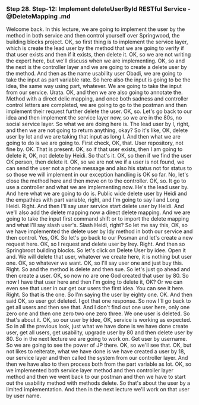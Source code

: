 ### Step 28. Step-12: Implement deleteUserById RESTful Service - @DeleteMapping .md
 Welcome back.  In this lecture, we are going to implement the user by the method in both service and then control  yourself over Springwood, the building blocks project.  OK, so first thing is to implement the service layer, which is create the lead user by the method  that we are going to verify if that user exists and then if it exists, then delete it.  OK, so we are not writing the expert here, but we'll discuss when we are implementing.  OK, so and the next is the controller layer and we are going to create a delete user by the method.  And then as the name usability user Obadi, we are going to take the input as part variable rate.  So here also the input is going to be the idea, the same way using part, whatever.  We are going to take the input from our service.  Urata.  OK, and then we are also going to annotate the.  Method with a direct delic mapping, and once both sadness and controller control letters are completed,  we are going to go to the postman and then implement their request further delete the user.  OK, so.  Let's go back to our idea and then implement the service layer now, so we are in the 80s, no social  service layer.  So what we are doing here is.  The lead user by I, right, and then we are not going to return anything, okay?  So it's like, OK, delete user by Iot and we are taking that input as long I.  And then what we are going to do is we are going to.  First check, OK, that.  User repository, not fine by.  OK.  That is present.  OK, so if that user exists, then I am going to delete it, OK, not delete by Heidi.  So that's it.  OK, so then if we find the user OK person, then delete it.  OK, so we are not we if a user is not found, we can send the user not a phone message and also his  status not for status to so those we will implement in our exception handling is OK so far.  No, let's close the method here and then move on to the controller.  OK, so.  It go to use a controller and what we are implementing now.  He's  the lead user by.  And here what we are going to do is.  Public wide delete user by Heidi and the empathies with part variable, right, and I'm going to say  I and Long Heidi.  Right.  And then I'll say user service start delete user by Heidi.  And we'll also add the delete mapping now a direct delete mapping.  And we are going to take the input first command shift or to import the delete mapping and what I'll  say slash user's.  Slash Heidi, right?  So let me say this, OK, so we have implemented the delete user by Idy method in both our service and  then control.  Yes, OK.  So let's go back to our Posman and let's create a new request here.  OK, so I request and delete user by Irey.  Right.  And then so Springbroot building blocks.  So let's click on Delete User by idee.  Open it and.  We will delete that user, whatever we create here, it is nothing but user one.  OK, so whatever we want.  OK, so I'll say user one and just buy this.  Right.  So and the method is delete and then sue.  So let's just go ahead and then create a user.  OK, so now no are one God created that user by 80.  So now I have that user here and then I'm going to delete it, OK?  Or we can even see that user in our get our users the first idea.  You can see it here.  Right.  So that is the one.  So I'm saying the user by eighty one.  OK.  And then said OK, so user got deleted.  I got that one response.  So now I'll go back to get all users and then see that.  And I don't find out one user here, only one zero one and then one zero two one zero three.  We one user is deleted.  So that's about it.  OK, so our user by idee, OK, service is working as expected.  So in all the previous look, just what we have done is we have done create user, get all users, get  usability, upgrade user by 80 and then delete user by 80.  So in the next lecture we are going to work on.  Get user by username.  So we are going to see the power of JP there.  OK, so we'll see that.  OK, but not likes to reiterate, what we have done is we have created a user by 18, our service layer  and then called the system from our controller layer.  And then we have also to then process both from the part variable as Iot.  OK, so we implemented both service layer method and then controller layer method and then we went back  to our postman and then we have to start out the usability method with methods delete.  So that's about the user by a limited implementation.  And then in the next lecture we'll work on that user by user name.  
